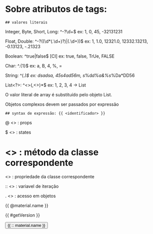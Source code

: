 
# Sobre atributos de tags:

    ## valores literais

Integer, Byte, Short, Long:     ^-?\d+$                       ex: 1, 0, 45, -32131231

Float, Double:                  ^-?((\d*(\.\d+)?)|(\.\d+))$   ex: 1, 1.0, 12321.0, 12332.13213, -0.13123, -.21323

Boolean:                        ^true|false$ [CI]             ex: true, false, TrUe, FALSE

Char:                           ^.{1}$                        ex: a, B, 4, %, =

String:                         ^(.*)$                        ex: dsadsa, 45s4ad56m, s*%d*d%a&%s*%Da*DD56

List<?>:                        ^<<type>>(,<<type>>)*$        ex: 1, 2, 3, 4 -> List<Integer>

O valor literal de array é substituído pelo objeto List.

Objetos complexos devem ser passados por expressão

    ## syntax de expressão: {{ <identificador> }}

@  <<identificador>>        : props

$  <<identificador>>        : states

#  <<identificador>>        : método da classe correspondente

   <<identificador>>        : propriedade da classe correspondente

:: <<identificador>>        : variavel de iteração

.  <<identificador>>        : acesso em objetos

{{ @material.name }}

{{ #getVersion }}

<foreach list="{{ @materials }}" item="material" >
    <button> {{ :: material.name }} </button>
</foreach>

